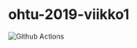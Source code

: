 # ohtu-2019-viikko1

![Github Actions](https://github.com/H4m5t3r/ohtu-viikko1/workflows/Java%20CI%20with%20Gradle/badge.svg)
